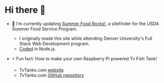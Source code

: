 # Hi there 👋

- 🔭 I’m currently updating [Summer Food Rocks!], a sitefinder for the USDA Summer Food Service Program.  
    - I originally made this site while attending Denver University's Full Stack Web Development program.  
    - [Coded] in Node.js.  

- ⚡ Fun fact: How to make your own Raspberry Pi powered Tv Fish Tank!  
    - TvTanks.com [website]
    - TvTanks.com [GitHub repository]

  <!--
  **martinvicknair/martinvicknair** is a ✨ _special_ ✨ repository because its `README.md` (this file) appears on your GitHub profile.

Here are some ideas to get you started:

- 🔭 I’m currently working on ...
- 🌱 I’m currently learning ...
- 👯 I’m looking to collaborate on ...
- 🤔 I’m looking for help with ...
- 💬 Ask me about ...
- 📫 How to reach me: ...
- 😄 Pronouns: ...
- ⚡ Fun fact: ...
  -->

[Summer Food Rocks!]: https://summerfoodrocks.org
[Coded]: https://github.com/martinvicknair/summerfoodrocks-node
[website]: https://tvtanks.com
[GitHub repository]: https://github.com/martinvicknair/tvtanks.com

